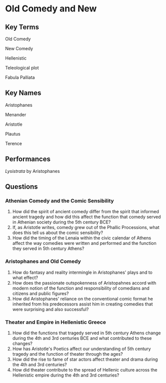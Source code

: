 # Old Comedy and New

## Key Terms

Old Comedy

New Comedy

Hellenistic

Teleological plot

Fabula Palliata

## Key Names

Aristophanes

Menander

Aristotle

Plautus

Terence

## Performances

_Lysistrata_ by Aristophanes

## Questions

### Athenian Comedy and the Comic Sensibility

1. How did the spirit of ancient comedy differ from the spirit that informed ancient tragedy and how did this affect the function that comedy served in Athenian society during the 5th century BCE?
2. If, as Aristotle writes, comedy grew out of the Phallic Processions, what does this tell us about the comic sensibility?
3. How did the timing of the Lenaia within the civic calendar of Athens affect the way comedies were written and performed and the function they served in 5th century Athens?

### Aristophanes and Old Comedy

1. How do fantasy and reality intermingle in Aristophanes' plays and to what effect?
2. How does the passionate outspokenness of Aristopahnes accord with modern notion of the function and responsibility of comedians and citizens and public figures?
3. How did Aristophanes' reliance on the conventional comic format he inherited from his predecessors assist him in creating comedies that were surprising and also successful?

### Theater and Empire in Hellenistic Greece

1. How did the functions that tragedy served in 5th century Athens change during the 4th and 3rd centuries BCE and what contributed to these changes?
2. How has Aristotle's Poetics affect our understanding of 5th century tragedy and the function of theater through the ages?
3. How did the rise to fame of star actors affect theater and drama during the 4th and 3rd centuries?
4. How did theater contribute to the spread of Hellenic culture across the Hellenistic empire during the 4th and 3rd centuries?
